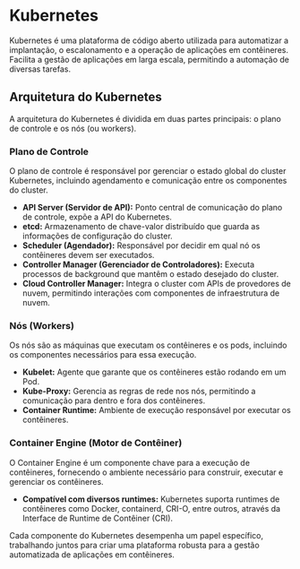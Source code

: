 # Kubernetes

Kubernetes é uma plataforma de código aberto utilizada para automatizar a implantação, o escalonamento e a operação de aplicações em contêineres. Facilita a gestão de aplicações em larga escala, permitindo a automação de diversas tarefas.

## Arquitetura do Kubernetes

A arquitetura do Kubernetes é dividida em duas partes principais: o plano de controle e os nós (ou workers).

### Plano de Controle

O plano de controle é responsável por gerenciar o estado global do cluster Kubernetes, incluindo agendamento e comunicação entre os componentes do cluster.

- **API Server (Servidor de API):** Ponto central de comunicação do plano de controle, expõe a API do Kubernetes.
- **etcd:** Armazenamento de chave-valor distribuído que guarda as informações de configuração do cluster.
- **Scheduler (Agendador):** Responsável por decidir em qual nó os contêineres devem ser executados.
- **Controller Manager (Gerenciador de Controladores):** Executa processos de background que mantêm o estado desejado do cluster.
- **Cloud Controller Manager:** Integra o cluster com APIs de provedores de nuvem, permitindo interações com componentes de infraestrutura de nuvem.

### Nós (Workers)

Os nós são as máquinas que executam os contêineres e os pods, incluindo os componentes necessários para essa execução.

- **Kubelet:** Agente que garante que os contêineres estão rodando em um Pod.
- **Kube-Proxy:** Gerencia as regras de rede nos nós, permitindo a comunicação para dentro e fora dos contêineres.
- **Container Runtime:** Ambiente de execução responsável por executar os contêineres.

### Container Engine (Motor de Contêiner)

O Container Engine é um componente chave para a execução de contêineres, fornecendo o ambiente necessário para construir, executar e gerenciar os contêineres.

- **Compatível com diversos runtimes:** Kubernetes suporta runtimes de contêineres como Docker, containerd, CRI-O, entre outros, através da Interface de Runtime de Contêiner (CRI).

Cada componente do Kubernetes desempenha um papel específico, trabalhando juntos para criar uma plataforma robusta para a gestão automatizada de aplicações em contêineres.

